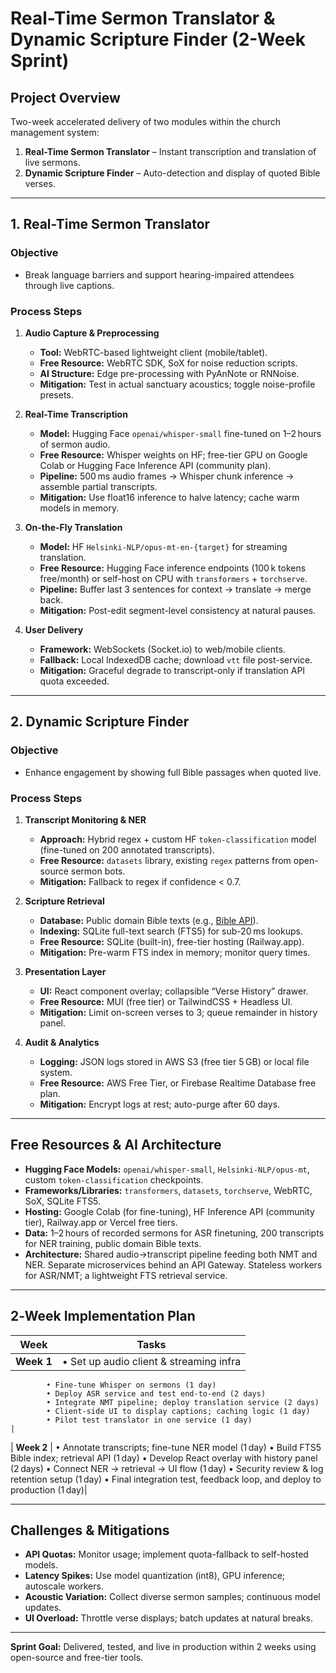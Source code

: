 # Real-Time Sermon Translator & Dynamic Scripture Finder (2-Week Sprint)

## Project Overview
Two-week accelerated delivery of two modules within the church management system:

1. **Real-Time Sermon Translator** – Instant transcription and translation of live sermons.
2. **Dynamic Scripture Finder** – Auto-detection and display of quoted Bible verses.

---

## 1. Real-Time Sermon Translator

### Objective
- Break language barriers and support hearing-impaired attendees through live captions.

### Process Steps

1. **Audio Capture & Preprocessing**
   - **Tool:** WebRTC-based lightweight client (mobile/tablet).
   - **Free Resource:** WebRTC SDK, SoX for noise reduction scripts.
   - **AI Structure:** Edge pre-processing with PyAnNote or RNNoise.
   - **Mitigation:** Test in actual sanctuary acoustics; toggle noise-profile presets.

2. **Real-Time Transcription**
   - **Model:** Hugging Face `openai/whisper-small` fine-tuned on 1–2 hours of sermon audio.
   - **Free Resource:** Whisper weights on HF; free-tier GPU on Google Colab or Hugging Face Inference API (community plan).
   - **Pipeline:** 500 ms audio frames → Whisper chunk inference → assemble partial transcripts.
   - **Mitigation:** Use float16 inference to halve latency; cache warm models in memory.

3. **On-the-Fly Translation**
   - **Model:** HF `Helsinki-NLP/opus-mt-en-{target}` for streaming translation.
   - **Free Resource:** Hugging Face inference endpoints (100 k tokens free/month) or self-host on CPU with `transformers` + `torchserve`.
   - **Pipeline:** Buffer last 3 sentences for context → translate → merge back.
   - **Mitigation:** Post-edit segment-level consistency at natural pauses.

4. **User Delivery**
   - **Framework:** WebSockets (Socket.io) to web/mobile clients.
   - **Fallback:** Local IndexedDB cache; download `vtt` file post-service.
   - **Mitigation:** Graceful degrade to transcript-only if translation API quota exceeded.

---

## 2. Dynamic Scripture Finder

### Objective
- Enhance engagement by showing full Bible passages when quoted live.

### Process Steps

1. **Transcript Monitoring & NER**
   - **Approach:** Hybrid regex + custom HF `token-classification` model (fine-tuned on 200 annotated transcripts).
   - **Free Resource:** `datasets` library, existing `regex` patterns from open-source sermon bots.
   - **Mitigation:** Fallback to regex if confidence < 0.7.

2. **Scripture Retrieval**
   - **Database:** Public domain Bible texts (e.g., [Bible API](https://api.bible/)).
   - **Indexing:** SQLite full-text search (FTS5) for sub-20 ms lookups.
   - **Free Resource:** SQLite (built-in), free-tier hosting (Railway.app).
   - **Mitigation:** Pre-warm FTS index in memory; monitor query times.

3. **Presentation Layer**
   - **UI:** React component overlay; collapsible “Verse History” drawer.
   - **Free Resource:** MUI (free tier) or TailwindCSS + Headless UI.
   - **Mitigation:** Limit on-screen verses to 3; queue remainder in history panel.

4. **Audit & Analytics**
   - **Logging:** JSON logs stored in AWS S3 (free tier 5 GB) or local file system.
   - **Free Resource:** AWS Free Tier, or Firebase Realtime Database free plan.
   - **Mitigation:** Encrypt logs at rest; auto-purge after 60 days.

---

## Free Resources & AI Architecture

- **Hugging Face Models:** `openai/whisper-small`, `Helsinki-NLP/opus-mt`, custom `token-classification` checkpoints.
- **Frameworks/Libraries:** `transformers`, `datasets`, `torchserve`, WebRTC, SoX, SQLite FTS5.
- **Hosting:** Google Colab (for fine-tuning), HF Inference API (community tier), Railway.app or Vercel free tiers.
- **Data:** 1–2 hours of recorded sermons for ASR finetuning, 200 transcripts for NER training, public domain Bible texts.
- **Architecture:** Shared audio→transcript pipeline feeding both NMT and NER. Separate microservices behind an API Gateway. Stateless workers for ASR/NMT; a lightweight FTS retrieval service.

---

## 2‑Week Implementation Plan

| Week | Tasks                                                                                 |
|------|---------------------------------------------------------------------------------------|
| **Week 1** | • Set up audio client & streaming infra
            • Fine-tune Whisper on sermons (1 day)
            • Deploy ASR service and test end-to-end (2 days)
            • Integrate NMT pipeline; deploy translation service (2 days)
            • Client-side UI to display captions; caching logic (1 day)
            • Pilot test translator in one service (1 day)                             |
| **Week 2** | • Annotate transcripts; fine-tune NER model (1 day)
            • Build FTS5 Bible index; retrieval API (1 day)
            • Develop React overlay with history panel (2 days)
            • Connect NER → retrieval → UI flow (1 day)
            • Security review & log retention setup (1 day)
            • Final integration test, feedback loop, and deploy to production (1 day)|

---

## Challenges & Mitigations

- **API Quotas:** Monitor usage; implement quota-fallback to self-hosted models.
- **Latency Spikes:** Use model quantization (int8), GPU inference; autoscale workers.
- **Acoustic Variation:** Collect diverse sermon samples; continuous model updates.
- **UI Overload:** Throttle verse displays; batch updates at natural breaks.

---

**Sprint Goal:** Delivered, tested, and live in production within 2 weeks using open-source and free-tier tools.
